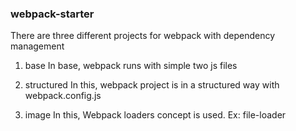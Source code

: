 ### webpack-starter

There are three different projects for webpack with dependency management

1. base
   In base, webpack runs with simple two js files
   
2. structured
    In this, webpack project is in a structured way with webpack.config.js
    
3. image
    In this, Webpack loaders concept is used. Ex: file-loader
